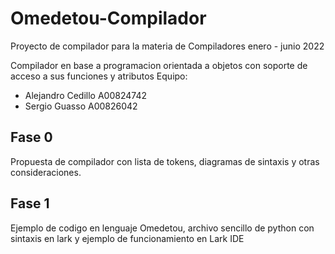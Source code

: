 # Omedetou-Compilador
Proyecto de compilador para la materia de Compiladores enero - junio 2022

Compilador en base a programacion orientada a objetos con soporte de acceso a sus funciones y atributos
Equipo:
* Alejandro Cedillo A00824742
* Sergio Guasso A00826042

## Fase 0 
Propuesta de compilador con lista de tokens, diagramas de sintaxis y otras consideraciones.

## Fase 1
Ejemplo de codigo en lenguaje Omedetou, archivo sencillo de python con sintaxis en lark y ejemplo de funcionamiento en Lark IDE
